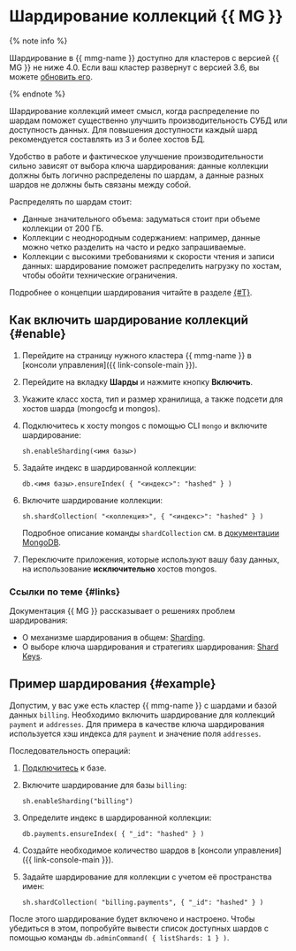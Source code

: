 # Шардирование коллекций {{ MG }}

{% note info %}

Шардирование в {{ mmg-name }} доступно для кластеров с версией {{ MG }} не ниже 4.0. Если ваш кластер развернут с версией 3.6, вы можете [обновить его](../operations/cluster-version-update.md).

{% endnote %}

Шардирование коллекций имеет смысл, когда распределение по шардам поможет существенно улучшить производительность СУБД или доступность данных. Для повышения доступности каждый шард рекомендуется составлять из 3 и более хостов БД.

Удобство в работе и фактическое улучшение производительности сильно зависят от выбора ключа шардирования: данные коллекции должны быть логично распределены по шардам, а данные разных шардов не должны быть связаны между собой.

Распределять по шардам стоит:

* Данные значительного объема: задуматься стоит при объеме коллекции от 200 ГБ.
* Коллекции с неоднородным содержанием: например, данные можно четко разделить на часто и редко запрашиваемые.
* Коллекции с высокими требованиями к скорости чтения и записи данных: шардирование поможет распределить нагрузку по хостам, чтобы обойти технические ограничения.

Подробнее о концепции шардирования читайте в разделе [{#T}](../concepts/sharding.md).


## Как включить шардирование коллекций {#enable}

1. Перейдите на страницу нужного кластера {{ mmg-name }} в [консоли управления]({{ link-console-main }}).
1. Перейдите на вкладку **Шарды** и нажмите кнопку **Включить**.
1. Укажите класс хоста, тип и размер хранилища, а также подсети для хостов шарда (mongocfg и mongos).
1. Подключитесь к хосту mongos с помощью CLI `mongo` и включите шардирование:

   ```
   sh.enableSharding(<имя базы>)
   ```

1. Задайте индекс в шардированной коллекции:

   ```
   db.<имя базы>.ensureIndex( { "<индекс>": "hashed" } )
   ```

1. Включите шардирование коллекции:

   ```
   sh.shardCollection( "<коллекция>", { "<индекс>": "hashed" } )
   ```

   Подробное описание команды `shardCollection` см. в [документации MongoDB](https://docs.mongodb.com/manual/reference/method/sh.shardCollection/#definition).

1. Переключите приложения, которые используют вашу базу данных, на использование **исключительно** хостов mongos.


### Ссылки по теме {#links}

Документация {{ MG }} рассказывает о решениях проблем шардирования:

* О механизме шардирования в общем: [Sharding](https://docs.mongodb.com/manual/sharding/index.html).
* О выборе ключа шардирования и стратегиях шардирования: [Shard Keys](https://docs.mongodb.com/manual/core/sharding-shard-key/).


## Пример шардирования {#example}

Допустим, у вас уже есть кластер {{ mmg-name }} с шардами и базой данных `billing`. Необходимо включить шардирование для коллекций `payment` и `addresses`. Для примера в качестве ключа шардирования используется хэш индекса для `payment` и значение поля `addresses`.

Последовательность операций:

1. [Подключитесь](../operations/connect.md) к базе.
1. Включите шардирование для базы `billing`:

   ```
   sh.enableSharding("billing")
   ```

1. Определите индекс в шардированной коллекции:

   ```
   db.payments.ensureIndex( { "_id": "hashed" } )
   ```

1. Создайте необходимое количество шардов в [консоли управления]({{ link-console-main }}).
1. Задайте шардирование для коллекции с учетом её пространства имен:
   ```
   sh.shardCollection( "billing.payments", { "_id": "hashed" } )
   ```

После этого шардирование будет включено и настроено. Чтобы убедиться в этом, попробуйте вывести список доступных шардов с помощью команды `db.adminCommand( { listShards: 1 } )`.